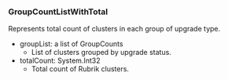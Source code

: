### GroupCountListWithTotal
Represents total count of clusters in each group of upgrade type.

- groupList: a list of GroupCounts
  - List of clusters grouped by upgrade status.
- totalCount: System.Int32
  - Total count of Rubrik clusters.
